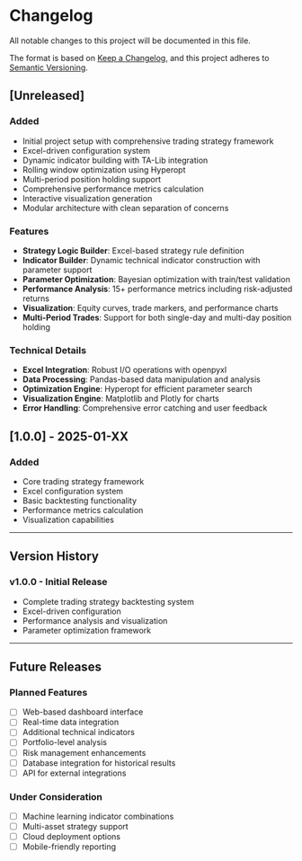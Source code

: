# Changelog

All notable changes to this project will be documented in this file.

The format is based on [Keep a Changelog](https://keepachangelog.com/en/1.0.0/),
and this project adheres to [Semantic Versioning](https://semver.org/spec/v2.0.0.html).

## [Unreleased]

### Added
- Initial project setup with comprehensive trading strategy framework
- Excel-driven configuration system
- Dynamic indicator building with TA-Lib integration
- Rolling window optimization using Hyperopt
- Multi-period position holding support
- Comprehensive performance metrics calculation
- Interactive visualization generation
- Modular architecture with clean separation of concerns

### Features
- **Strategy Logic Builder**: Excel-based strategy rule definition
- **Indicator Builder**: Dynamic technical indicator construction with parameter support
- **Parameter Optimization**: Bayesian optimization with train/test validation
- **Performance Analysis**: 15+ performance metrics including risk-adjusted returns
- **Visualization**: Equity curves, trade markers, and performance charts
- **Multi-Period Trades**: Support for both single-day and multi-day position holding

### Technical Details
- **Excel Integration**: Robust I/O operations with openpyxl
- **Data Processing**: Pandas-based data manipulation and analysis
- **Optimization Engine**: Hyperopt for efficient parameter search
- **Visualization Engine**: Matplotlib and Plotly for charts
- **Error Handling**: Comprehensive error catching and user feedback

## [1.0.0] - 2025-01-XX

### Added
- Core trading strategy framework
- Excel configuration system
- Basic backtesting functionality
- Performance metrics calculation
- Visualization capabilities

---

## Version History

### v1.0.0 - Initial Release
- Complete trading strategy backtesting system
- Excel-driven configuration
- Performance analysis and visualization
- Parameter optimization framework

---

## Future Releases

### Planned Features
- [ ] Web-based dashboard interface
- [ ] Real-time data integration
- [ ] Additional technical indicators
- [ ] Portfolio-level analysis
- [ ] Risk management enhancements
- [ ] Database integration for historical results
- [ ] API for external integrations

### Under Consideration
- [ ] Machine learning indicator combinations
- [ ] Multi-asset strategy support
- [ ] Cloud deployment options
- [ ] Mobile-friendly reporting
